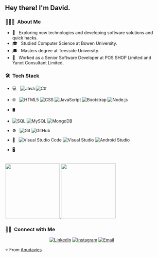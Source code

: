 

<h2> Hey there! I'm David.</h2>

<h3> 👨🏻‍💻 &nbsp;About Me </h3>

- 🤔 &nbsp; Exploring new technologies and developing software solutions and quick hacks.
- 🎓 &nbsp; Studied Computer Science at Bowen University.
- 🎓 &nbsp; Masters degree at Teesside University.
- 💼 &nbsp; Worked as a Senior Software Developer at POS SHOP Limited and Yanot Consultant Limited.


<h3> 🛠 &nbsp;Tech Stack</h3>

- 💻 &nbsp;
  ![Java](https://img.shields.io/badge/-Java-333333?style=flat&logo=Java&logoColor=007396)
  ![C#](https://img.shields.io/badge/-Csharp-333333?style=flat&logo=Csharp&logoColor=007396)
- 🌐 &nbsp;
  ![HTML5](https://img.shields.io/badge/-HTML5-333333?style=flat&logo=HTML5)
  ![CSS](https://img.shields.io/badge/-CSS-333333?style=flat&logo=CSS3&logoColor=1572B6)
  ![JavaScript](https://img.shields.io/badge/-JavaScript-333333?style=flat&logo=javascript)
  ![Bootstrap](https://img.shields.io/badge/-Bootstrap-333333?style=flat&logo=bootstrap&logoColor=563D7C)
  ![Node.js](https://img.shields.io/badge/-Node.js-333333?style=flat&logo=node.js)

- 🛢 &nbsp;
- ![SQL](https://img.shields.io/badge/-SQL-333333?style=flat&logo=mssql)
  ![MySQL](https://img.shields.io/badge/-MySQL-333333?style=flat&logo=mysql)
  ![MongoDB](https://img.shields.io/badge/-MongoDB-333333?style=flat&logo=mongodb)
- ⚙️ &nbsp;
  ![Git](https://img.shields.io/badge/-Git-333333?style=flat&logo=git)
  ![GitHub](https://img.shields.io/badge/-GitHub-333333?style=flat&logo=github)
 
- 🔧 &nbsp;
  ![Visual Studio Code](https://img.shields.io/badge/-Visual%20Studio%20Code-333333?style=flat&logo=visual-studio-code&logoColor=007ACC)
  ![Visual Studio](https://img.shields.io/badge/-Visual%20Studio-333333?style=flat&logo=visual-studio&logoColor=007ACC)
   ![Android Studio](https://img.shields.io/badge/-Android%20Studio-333333?style=flat&logo=android-studio&logoColor=00FF00)
- 🖥 &nbsp;
<br/>

<a href="https://github.com/anudavies">
  <img height="180em" src="https://github-readme-stats.vercel.app/api?username=anudavies&theme=buefy&show_icons=true" />
  <img height="180em" src="https://github-readme-stats.vercel.app/api/top-langs/?username=anudavies&theme=buefy&layout=compact" />
</a>

<br/>

<h3> 🤝🏻 &nbsp;Connect with Me </h3>

<p align="center">
<a href="https://www.linkedin.com/in/david-egbebunmi-7b548272/"><img alt="LinkedIn" src="https://img.shields.io/badge/LinkedIn-Egbebunmi%20David-blue?style=flat-square&logo=linkedin"></a>
<a href="https://www.instagram.com/anudavies/"><img alt="Instagram" src="https://img.shields.io/badge/Instagram-anudavies-blue?style=flat-square&logo=instagram"></a>
<a href="mailto:anudavies@gmail.com"><img alt="Email" src="https://img.shields.io/badge/Email-anudavies@gmail.com-blue?style=flat-square&logo=gmail"></a>
</p>

⭐️ From [Anudavies](https://github.com/anudavies)
